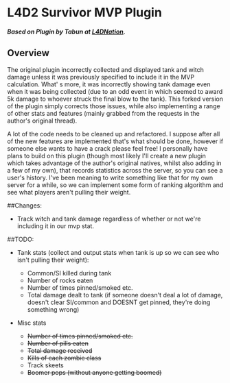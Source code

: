 # L4D2 Survivor MVP Plugin
***Based on Plugin by Tabun at [L4DNation](http://www.l4dnation.com/confogl-and-other-configs/survivor-mvp-plugin/).***

## Overview
The original plugin incorrectly collected and displayed tank and witch damage unless it was previously specified to include it in the MVP calculation. What'
s more, it was incorrectly showing tank damage even when it was being collected (due to an odd event in which seemed to award 5k damage to whoever struck the final blow to the tank). This forked version of the plugin simply corrects those issues, while also implementing a range of other stats and features (mainly grabbed from the requests in the author's original thread).

A lot of the code needs to be cleaned up and refactored. I suppose after all of the new features are implemented that's what should be done, however if someone else wants to have a crack please feel free! I personally have plans to build on this plugin (though most likely I'll create a new plugin which takes advantage of the author's original natives, whilst also adding in a few of my own), that records statistics across the server, so you can see a user's history. I've been meaning to write something like that for my own server for a while, so we can implement some form of ranking algorithm and see what players aren't pulling their weight. 

##Changes:

  - Track witch and tank damage regardless of whether or not we're including it in our mvp stat.
 
##TODO:

  - Tank stats (collect and output stats when tank is up so we can see who isn't pulling their weight):
    - Common/SI killed during tank
    - Number of rocks eaten
    - Number of times pinned/smoked etc.
    - Total damage dealt to tank (if someone doesn't deal a lot of damage, doesn't clear SI/common and DOESNT get pinned, they're doing something wrong)

  - Misc stats
    - ~~Number of times pinned/smoked etc.~~
    - ~~Number of pills eaten~~
    - ~~Total damage received~~
    - ~~Kills of each zombie class~~
    - Track skeets
    - ~~Boomer pops (without anyone getting boomed)~~
    
